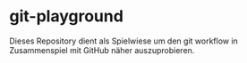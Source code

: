 # git-playground

Dieses Repository dient als Spielwiese um den git workflow in Zusammenspiel mit GitHub näher auszuprobieren.
